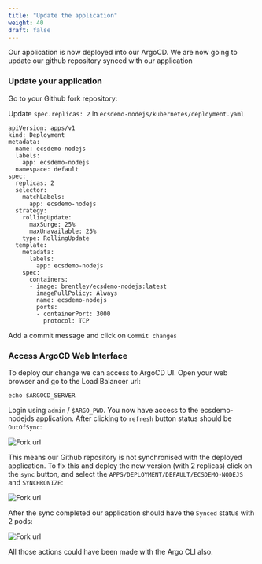 ```yaml
---
title: "Update the application"
weight: 40
draft: false
---
```


Our application is now deployed into our ArgoCD. We are now going to update our github repository synced with our application

### Update your application
Go to your Github fork repository:

Update `spec.replicas: 2` in `ecsdemo-nodejs/kubernetes/deployment.yaml`
```
apiVersion: apps/v1
kind: Deployment
metadata:
  name: ecsdemo-nodejs
  labels:
    app: ecsdemo-nodejs
  namespace: default
spec:
  replicas: 2
  selector:
    matchLabels:
      app: ecsdemo-nodejs
  strategy:
    rollingUpdate:
      maxSurge: 25%
      maxUnavailable: 25%
    type: RollingUpdate
  template:
    metadata:
      labels:
        app: ecsdemo-nodejs
    spec:
      containers:
      - image: brentley/ecsdemo-nodejs:latest
        imagePullPolicy: Always
        name: ecsdemo-nodejs
        ports:
        - containerPort: 3000
          protocol: TCP
```
Add a commit message and click on `Commit changes`

### Access ArgoCD Web Interface
To deploy our change we can access to ArgoCD UI. Open your web browser and go to the Load Balancer url:
```
echo $ARGOCD_SERVER
```
Login using `admin` / `$ARGO_PWD`.
You now have access to the ecsdemo-nodejds application. After clicking to `refresh` button status should be `OutOfSync`:

![Fork url](/images/argocd/app_outofsync.png)

This means our Github repository is not synchronised with the deployed application. To fix this and deploy the new version (with 2 replicas) click on the `sync` button, and select the `APPS/DEPLOYMENT/DEFAULT/ECSDEMO-NODEJS` and `SYNCHRONIZE`:

![Fork url](/images/argocd/app_sync.png)

After the sync completed our application should have the `Synced` status with 2 pods:

![Fork url](/images/argocd/app_synced.png)

All those actions could have been made with the Argo CLI also. 

